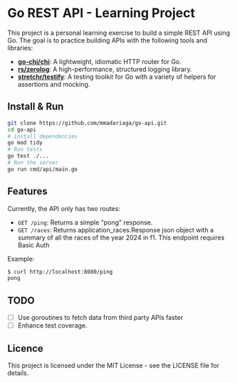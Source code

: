 # Go REST API - Learning Project

This project is a personal learning exercise to build a simple REST API using Go. The goal is to practice building APIs with the following tools and libraries:

- **[go-chi/chi](https://github.com/go-chi/chi/v5)**: A lightweight, idiomatic HTTP router for Go.
- **[rs/zerolog](https://github.com/rs/zerolog)**: A high-performance, structured logging library.
- **[stretchr/testify](https://github.com/stretchr/testify)**: A testing toolkit for Go with a variety of helpers for assertions and mocking.


## Install & Run
```bash
git clone https://github.com/mmadariaga/go-api.git
cd go-api
# install dependencies
go mod tidy 
# Run tests
go test ./...
# Run the server
go run cmd/api/main.go 
```

## Features

Currently, the API only has two routes:
- `GET /ping`: Returns a simple "pong" response.
- `GET /races`: Returns application_races.Response json object with a summary of all the races of the year 2024 in f1. This endpoint requires Basic Auth

Example:
```bash
$ curl http://localhost:8080/ping
pong
```

## TODO

 - [ ] Use goroutines to fetch data from third party APIs faster
 - [ ] Enhance test coverage.

## Licence
This project is licensed under the MIT License - see the LICENSE file for details.